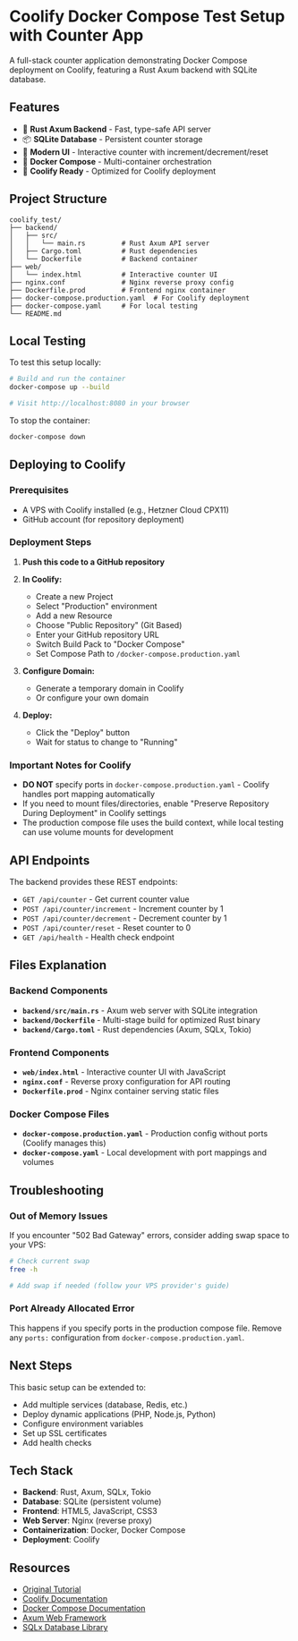 # Coolify Docker Compose Test Setup with Counter App

A full-stack counter application demonstrating Docker Compose deployment on Coolify, featuring a Rust Axum backend with SQLite database.

## Features

- 🦀 **Rust Axum Backend** - Fast, type-safe API server
- 📦 **SQLite Database** - Persistent counter storage
- 🎨 **Modern UI** - Interactive counter with increment/decrement/reset
- 🐳 **Docker Compose** - Multi-container orchestration
- 🚀 **Coolify Ready** - Optimized for Coolify deployment

## Project Structure

```
coolify_test/
├── backend/
│   ├── src/
│   │   └── main.rs         # Rust Axum API server
│   ├── Cargo.toml          # Rust dependencies
│   └── Dockerfile          # Backend container
├── web/
│   └── index.html          # Interactive counter UI
├── nginx.conf              # Nginx reverse proxy config
├── Dockerfile.prod         # Frontend nginx container
├── docker-compose.production.yaml  # For Coolify deployment
├── docker-compose.yaml     # For local testing
└── README.md
```

## Local Testing

To test this setup locally:

```bash
# Build and run the container
docker-compose up --build

# Visit http://localhost:8080 in your browser
```

To stop the container:
```bash
docker-compose down
```

## Deploying to Coolify

### Prerequisites
- A VPS with Coolify installed (e.g., Hetzner Cloud CPX11)
- GitHub account (for repository deployment)

### Deployment Steps

1. **Push this code to a GitHub repository**

2. **In Coolify:**
   - Create a new Project
   - Select "Production" environment
   - Add a new Resource
   - Choose "Public Repository" (Git Based)
   - Enter your GitHub repository URL
   - Switch Build Pack to "Docker Compose"
   - Set Compose Path to `/docker-compose.production.yaml`

3. **Configure Domain:**
   - Generate a temporary domain in Coolify
   - Or configure your own domain

4. **Deploy:**
   - Click the "Deploy" button
   - Wait for status to change to "Running"

### Important Notes for Coolify

- **DO NOT** specify ports in `docker-compose.production.yaml` - Coolify handles port mapping automatically
- If you need to mount files/directories, enable "Preserve Repository During Deployment" in Coolify settings
- The production compose file uses the build context, while local testing can use volume mounts for development

## API Endpoints

The backend provides these REST endpoints:

- `GET /api/counter` - Get current counter value
- `POST /api/counter/increment` - Increment counter by 1
- `POST /api/counter/decrement` - Decrement counter by 1
- `POST /api/counter/reset` - Reset counter to 0
- `GET /api/health` - Health check endpoint

## Files Explanation

### Backend Components
- **`backend/src/main.rs`** - Axum web server with SQLite integration
- **`backend/Dockerfile`** - Multi-stage build for optimized Rust binary
- **`backend/Cargo.toml`** - Rust dependencies (Axum, SQLx, Tokio)

### Frontend Components
- **`web/index.html`** - Interactive counter UI with JavaScript
- **`nginx.conf`** - Reverse proxy configuration for API routing
- **`Dockerfile.prod`** - Nginx container serving static files

### Docker Compose Files
- **`docker-compose.production.yaml`** - Production config without ports (Coolify manages this)
- **`docker-compose.yaml`** - Local development with port mappings and volumes

## Troubleshooting

### Out of Memory Issues
If you encounter "502 Bad Gateway" errors, consider adding swap space to your VPS:
```bash
# Check current swap
free -h

# Add swap if needed (follow your VPS provider's guide)
```

### Port Already Allocated Error
This happens if you specify ports in the production compose file. Remove any `ports:` configuration from `docker-compose.production.yaml`.

## Next Steps

This basic setup can be extended to:
- Add multiple services (database, Redis, etc.)
- Deploy dynamic applications (PHP, Node.js, Python)
- Configure environment variables
- Set up SSL certificates
- Add health checks

## Tech Stack

- **Backend**: Rust, Axum, SQLx, Tokio
- **Database**: SQLite (persistent volume)
- **Frontend**: HTML5, JavaScript, CSS3
- **Web Server**: Nginx (reverse proxy)
- **Containerization**: Docker, Docker Compose
- **Deployment**: Coolify

## Resources

- [Original Tutorial](https://dev.to/mandrasch/simple-coolify-example-with-docker-compose-github-deployments-53m)
- [Coolify Documentation](https://coolify.io/docs)
- [Docker Compose Documentation](https://docs.docker.com/compose/)
- [Axum Web Framework](https://github.com/tokio-rs/axum)
- [SQLx Database Library](https://github.com/launchbadge/sqlx)